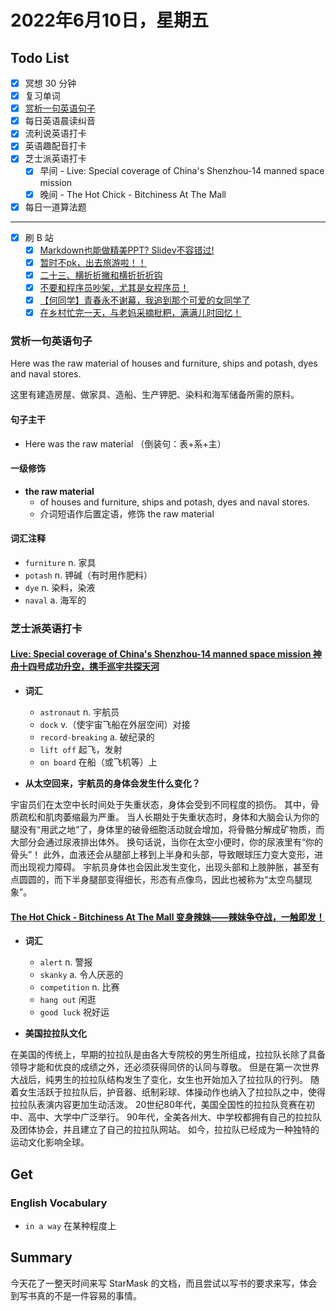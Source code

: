 # 2022年6月10日，星期五

## Todo List

- [x] 冥想 30 分钟
- [x] 复习单词
- [x] [赏析一句英语句子](#赏析一句英语句子)
- [x] 每日英语晨读纠音
- [x] 流利说英语打卡
- [x] 英语趣配音打卡
- [x] 芝士派英语打卡
  - [x] 早间 - Live: Special coverage of China's Shenzhou-14 manned space mission
  - [x] 晚间 - The Hot Chick - Bitchiness At The Mall
- [x] 每日一道算法题
--------
- [x] 刷 B 站
  - [x] [Markdown也能做精美PPT? Slidev不容错过!](https://b23.tv/hiO2blj)
  - [x] [暂时不pk，出去旅游啦！！](https://b23.tv/7aHqT4F)
  - [x] [二十三、横折折撇和横折折折钩](https://b23.tv/V0KZvRW)
  - [x] [不要和程序员吵架，尤其是女程序员！](https://b23.tv/EiUNZ0M)
  - [x] [【何同学】青春永不谢幕，我追到那个可爱的女同学了](https://b23.tv/ZXUgOVJ)
  - [x] [在乡村忙完一天，与老妈采摘枇粑，满满儿时回忆！](https://b23.tv/34fYXuc)

### 赏析一句英语句子

Here was the raw material of houses and furniture, ships and potash, dyes and naval stores.

这里有建造房屋、做家具、造船、生产钾肥、染料和海军储备所需的原料。

#### 句子主干

- Here was the raw material （倒装句：表+系+主）

#### 一级修饰

- **the raw material**
  - of houses and furniture, ships and potash, dyes and naval stores.
  - 介词短语作后置定语，修饰 the raw material

#### 词汇注释

- `furniture` n. 家具
- `potash` n. 钾碱（有时用作肥料）
- `dye` n. 染料，染液
- `naval` a. 海军的

### 芝士派英语打卡

#### [Live: Special coverage of China's Shenzhou-14 manned space mission 神舟十四号成功升空，携手巡宇共探天河](https://reading.baicizhan.com/h5/listen-movie.html?id=729&wxapp=mint_danni_ear#/home)

- **词汇**

  - `astronaut` n. 宇航员
  - `dock` v.（使宇宙飞船在外层空间）对接
  - `record-breaking` a. 破纪录的
  - `lift off` 起飞，发射
  - `on board` 在船（或飞机等）上

- **从太空回来，宇航员的身体会发生什么变化？**

宇宙员们在太空中长时间处于失重状态，身体会受到不同程度的损伤。
其中，骨质疏松和肌肉萎缩最为严重。
当人长期处于失重状态时，身体和大脑会认为你的腿没有“用武之地”了，身体里的破骨细胞活动就会增加，将骨骼分解成矿物质，而大部分会通过尿液排出体外。
换句话说，当你在太空小便时，你的尿液里有“你的骨头”！
此外，血液还会从腿部上移到上半身和头部，导致眼球压力变大变形，进而出现视力障碍。
宇航员身体也会因此发生变化，出现头部和上肢肿胀，甚至有点圆圆的，而下半身腿部变得细长，形态有点像鸟，因此也被称为“太空鸟腿现象”。

#### [The Hot Chick - Bitchiness At The Mall 变身辣妹——辣妹争夺战，一触即发！](http://reading.baicizhan.com/h5/listen-movie.html?id=730&wxapp=mint_danni_ear#/home)

- **词汇**

  - `alert` n. 警报
  - `skanky` a. 令人厌恶的
  - `competition` n. 比赛
  - `hang out` 闲逛
  - `good luck` 祝好运

- **美国拉拉队文化**

在美国的传统上，早期的拉拉队是由各大专院校的男生所组成，拉拉队长除了具备领导才能和优良的成绩之外，还必须获得同侪的认同与尊敬。
但是在第一次世界大战后，纯男生的拉拉队结构发生了变化，女生也开始加入了拉拉队的行列。
随着女生活跃于拉拉队后，护音器、纸制彩球、体操动作也纳入了拉拉队之中，使得拉拉队表演内容更加生动活泼。
20世纪80年代，美国全国性的拉拉队竞赛在初中、高中、大学中广泛举行。
90年代，全美各州大、中学校都拥有自己的拉拉队及团体协会，并且建立了自己的拉拉队网站。
如今，拉拉队已经成为一种独特的运动文化影响全球。

## Get

### English Vocabulary

- `in a way` 在某种程度上

## Summary

今天花了一整天时间来写 StarMask 的文档，而且尝试以写书的要求来写，体会到写书真的不是一件容易的事情。
